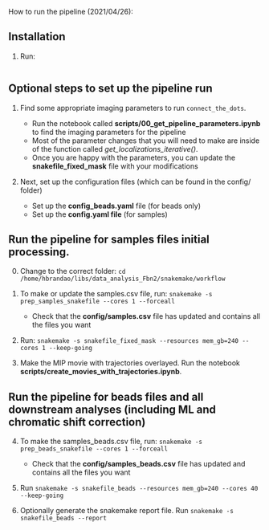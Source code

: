 How to run the pipeline (2021/04/26): 


## Installation
1. Run:
```pip install snakemake
```

## Optional steps to set up the pipeline run

1. Find some appropriate imaging parameters to run `connect_the_dots`. 
    - Run the notebook called **scripts/00_get_pipeline_parameters.ipynb** to find the imaging parameters for the pipeline
    - Most of the parameter changes that you will need to make are inside of the function called *get_localizations_iterative()*. 
    - Once you are happy with the parameters, you can update the **snakefile_fixed_mask** file with your modifications

2.  Next, set up the configuration files (which can be found in the config/ folder)
    - Set up the **config_beads.yaml** file (for beads only)
    - Set up the **config.yaml file** (for samples)
    
    
## Run the pipeline for samples files initial processing. 

0. Change to the correct folder: `cd /home/hbrandao/libs/data_analysis_Fbn2/snakemake/workflow`

1. To make or update the samples.csv file, run:
`snakemake -s prep_samples_snakefile --cores 1 --forceall`
   - Check that the **config/samples.csv** file has updated and contains all the files you want

2. Run: `snakemake -s snakefile_fixed_mask --resources mem_gb=240 --cores 1 --keep-going` 


3. Make the MIP movie with trajectories overlayed. Run the notebook **scripts/create_movies_with_trajectories.ipynb**.


## Run the pipeline for beads files and all downstream analyses (including ML and chromatic shift correction)

4. To make the samples_beads.csv file, run:
`snakemake -s prep_beads_snakefile --cores 1 --forceall`
   - Check that the **config/samples_beads.csv** file has updated and contains all the files you want

5. Run `snakemake -s snakefile_beads --resources mem_gb=240 --cores 40 --keep-going`


6. Optionally generate the snakemake report file. Run `snakemake -s snakefile_beads --report`